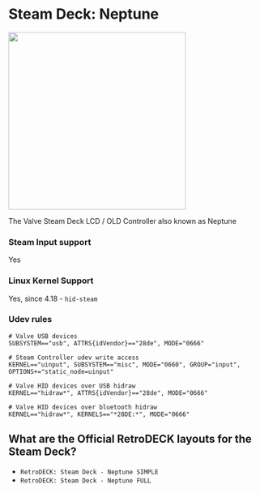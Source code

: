 # Steam Deck: Neptune

<img src="../../../wiki_images/graphics/steamdeck/rd_sd_screen1.jpeg" width="350">

The Valve Steam Deck LCD / OLD Controller also known as Neptune

### Steam Input support
Yes

### Linux Kernel Support
Yes, since 4.18 - `hid-steam`

### Udev rules

```
# Valve USB devices
SUBSYSTEM=="usb", ATTRS{idVendor}=="28de", MODE="0666"

# Steam Controller udev write access
KERNEL=="uinput", SUBSYSTEM=="misc", MODE="0660", GROUP="input", OPTIONS+="static_node=uinput"

# Valve HID devices over USB hidraw
KERNEL=="hidraw*", ATTRS{idVendor}=="28de", MODE="0666"

# Valve HID devices over bluetooth hidraw
KERNEL=="hidraw*", KERNELS=="*28DE:*", MODE="0666"
```

## What are the Official RetroDECK layouts for the Steam Deck?

- `RetroDECK: Steam Deck - Neptune SIMPLE`
- `RetroDECK: Steam Deck - Neptune FULL`

